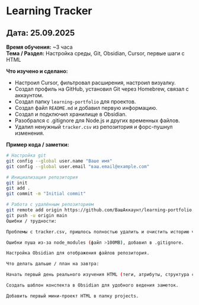 # Learning Tracker

## Дата: 25.09.2025
**Время обучения:** ~3 часа  
**Тема / Раздел:** Настройка среды, Git, Obsidian, Cursor, первые шаги с HTML  

**Что изучено и сделано:**  
- Настроил Cursor, фильтровал расширения, настроил визуалку.  
- Создал профиль на GitHub, установил Git через Homebrew, связал с аккаунтом.  
- Создал папку `learning-portfolio` для проектов.  
- Создал файл `README.md` и добавил первую информацию.  
- Создал и подключил хранилище в Obsidian.  
- Разобрался с .gitignore для Node.js и других временных файлов.  
- Удалил ненужный `tracker.csv` из репозитория и форс-пушнул изменения.  

**Пример кода / заметки:**  
```bash
# Настройка git
git config --global user.name "Ваше имя"
git config --global user.email "ваш.email@example.com"

# Инициализация репозитория
git init
git add .
git commit -m "Initial commit"

# Работа с удалённым репозиторием
git remote add origin https://github.com/ВашАккаунт/learning-portfolio.git
git push -u origin main
Ошибки / трудности:

Проблемы с tracker.csv, пришлось полностью удалить и очистить историю через git filter-repo.

Ошибки пуша из-за node_modules (файл >100MB), добавил в .gitignore.

Настройка Obsidian для отображения файлов репозитория.

Что делать дальше / план на завтра:

Начать первый день реального изучения HTML (теги, атрибуты, структура страницы).

Создать шаблон конспекта в Obsidian для удобного ведения заметок.

Добавить первый мини-проект HTML в папку projects.
